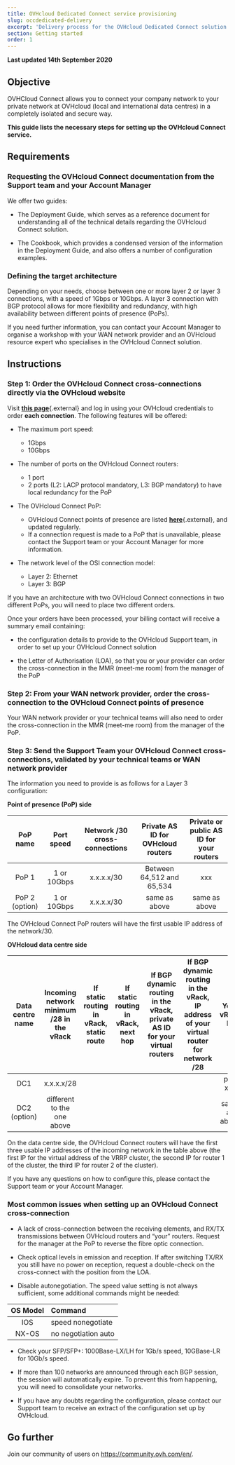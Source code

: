 ```yaml
---
title: OVHcloud Dedicated Connect service provisioning
slug: occdedicated-delivery
excerpt: 'Delivery process for the OVHcloud Dedicated Connect solution'
section: Getting started
order: 1
---
```


**Last updated 14th September 2020**

## Objective

OVHCloud Connect allows you to connect your company network to your private network at OVHcloud (local and international data centres) in a completely isolated and secure way.

**This guide lists the necessary steps for setting up the OVHcloud Connect service.**

## Requirements

### Requesting the OVHcloud Connect documentation from the Support team and your Account Manager

We offer two guides:

- The Deployment Guide, which serves as a reference document for understanding all of the technical details regarding the OVHcloud Connect solution.

- The Cookbook, which provides a condensed version of the information in the Deployment Guide, and also offers a number of configuration examples.

### Defining the target architecture

Depending on your needs, choose between one or more layer 2 or layer 3 connections, with a speed of 1Gbps or 10Gbps. A layer 3 connection with BGP protocol allows for more flexibility and redundancy, with high availability between different points of presence (PoPs).

If you need further information, you can contact your Account Manager to organise a workshop with your WAN network provider and an OVHcloud resource expert who specialises in the OVHcloud Connect solution.

## Instructions

### Step 1: Order the OVHcloud Connect cross-connections directly via the OVHcloud website

Visit [**this page**](https://www.ovh.com.au/solutions/ovhcloud-connect/){.external} and log in using your OVHcloud credentials to order **each connection**. The following features will be offered:

- The maximum port speed:
    + 1Gbps
    + 10Gbps

- The number of ports on the OVHcloud Connect routers:
    + 1 port 
    + 2 ports (L2: LACP protocol mandatory, L3: BGP mandatory) to have local redundancy for the PoP

- The OVHcloud Connect PoP:
    + OVHcloud Connect points of presence are listed [**here**](https://www.ovh.com.au/solutions/ovhcloud-connect/){.external}, and updated regularly.
    + If a connection request is made to a PoP that is unavailable, please contact the Support team or your Account Manager for more information.

- The network level of the OSI connection model: 

    + Layer 2: Ethernet 
    + Layer 3: BGP

If you have an architecture with two OVHcloud Connect connections in two different PoPs, you will need to place two different orders.

Once your orders have been processed, your billing contact will receive a summary email containing:

- the configuration details to provide to the OVHcloud Support team, in order to set up your OVHcloud Connect solution 

- the Letter of Authorisation (LOA), so that you or your provider can order the cross-connection in the MMR (meet-me room) from the manager of the PoP

### Step 2: From your WAN network provider, order the cross-connection to the OVHcloud Connect points of presence

Your WAN network provider or your technical teams will also need to order the cross-connection in the MMR (meet-me room) from the manager of the PoP.

### Step 3: Send the Support Team your OVHcloud Connect cross-connections, validated by your technical teams or WAN network provider

The information you need to provide is as follows for a Layer 3 configuration:

**Point of presence (PoP) side**

| PoP name    | Port speed | Network /30 cross-connections | Private AS ID for OVHcloud routers | Private or public AS ID for your routers |
|:-------:|:------:|:-----:|:---:|:---:|
| PoP 1   | 1 or 10Gbps | x.x.x.x/30 | Between 64,512 and 65,534 | xxx |
| PoP 2 (option) |1 or 10Gbps |x.x.x.x/30 | same as above|  same as above |  

The OVHcloud Connect PoP routers will have the first usable IP address of the network/30.

**OVHcloud data centre side**

| Data centre name | Incoming network minimum /28 in the vRack | If static routing in vRack, static route | If static routing in vRack, next hop | If BGP dynamic routing in the vRack, private AS ID for your virtual routers | If BGP dynamic routing in the vRack, IP address of your virtual router for network /28| Your vRack ID |
|:-------:|:------:|:-----:|:---:|:---:|:---:|:---:|
| DC1 | x.x.x.x/28 |  |  | | |pn-xxx |
| DC2 (option) | different to the one above |  |  | | | same as above |

On the data centre side, the OVHcloud Connect routers will have the first three usable IP addresses of the incoming network in the table above (the first IP for the virtual address of the VRRP cluster, the second IP for router 1 of the cluster, the third IP for router 2 of the cluster). 

If you have any questions on how to configure this, please contact the Support team or your Account Manager.

### Most common issues when setting up an OVHcloud Connect cross-connection

- A lack of cross-connection between the receiving elements, and RX/TX transmissions between OVHcloud routers and “your” routers. Request for the manager at the PoP to reverse the fibre optic connection.

- Check optical levels in emission and reception. If after switching TX/RX you still have no power on reception, request a double-check on the cross-connect with the position from the LOA.

- Disable autonegotiation. The speed value setting is not always sufficient, some additional commands might be needed:

| OS Model | Command |
|:--------:|:-----------------|
| IOS | speed nonegotiate |
| NX-OS | no negotiation auto |

- Check your SFP/SFP+: 1000Base-LX/LH for 1Gb/s speed, 10GBase-LR for 10Gb/s speed.

- If more than 100 networks are announced through each BGP session, the session will automatically expire. To prevent this from happening, you will need to consolidate your networks.

- If you have any doubts regarding the configuration, please contact our Support team to receive an extract of the configuration set up by OVHcloud.

## Go further

Join our community of users on <https://community.ovh.com/en/>.
